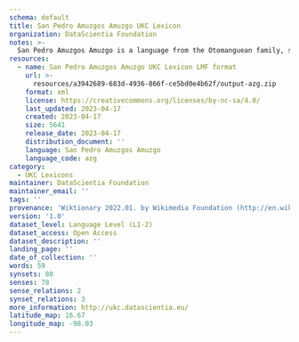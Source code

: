 ```yaml
---
schema: default
title: San Pedro Amuzgos Amuzgo UKC Lexicon
organization: DataScientia Foundation
notes: >-
  San Pedro Amuzgos Amuzgo is a language from the Otomanguean family, spoken in North America. The UKC Lexicon of San Pedro Amuzgos Amuzgo is represented as a lexico-semantic network. It consists of words, word senses, synsets, as well as sense-level and synset-level relationships.
resources:
  - name: San Pedro Amuzgos Amuzgo UKC Lexicon LMF format
    url: >-
      resources/a3942689-683d-4936-866f-ce5bd0e4b62f/output-azg.zip
    format: xml
    license: https://creativecommons.org/licenses/by-nc-sa/4.0/
    last_updated: 2023-04-17
    created: 2023-04-17
    size: 5641
    release_date: 2023-04-17
    distribution_document: ''
    language: San Pedro Amuzgos Amuzgo
    language_code: azg
category:
  - UKC Lexicons
maintainer: DataScientia Foundation
maintainer_email: ''
tags: ''
provenance: 'Wiktionary 2022.01. by Wikimedia Foundation (http://en.wiktionary.org); CogNet 2.1 by Khuyagbaatar Batsuren, National University of Mongolia (http://cognet.ukc.disi.unitn.it); UniMet: Universal Metonymy 1.0 by Temuulen Khishigsuren and Gábor Bella (http://ukc.disi.unitn.it/index.php/metonymy/); Antonymy 1.0 by Gábor Bella (http://ukc.datascientia.eu); Native Languages of the Americas 2021.11. by Laura Redish and Orrin Lewis (http://www.native-languages.org); Princeton WordNet 2.1 by Princeton University (https://wordnet.princeton.edu)'
version: '1.0'
dataset_level: Language Level (L1-2)
dataset_access: Open Access
dataset_description: ''
landing_page: ''
date_of_collection: ''
words: 59
synsets: 80
senses: 78
sense_relations: 2
synset_relations: 3
more_information: http://ukc.datascientia.eu/
latitude_map: 16.67
longitude_map: -98.03
---
```

